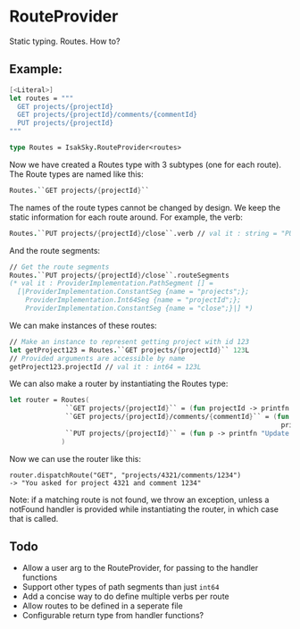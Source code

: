 # RouteProvider

Static typing. Routes. How to?

## Example: 
``` Fsharp
[<Literal>]
let routes = """
  GET projects/{projectId} 
  GET projects/{projectId}/comments/{commentId}
  PUT projects/{projectId} 
"""

type Routes = IsakSky.RouteProvider<routes>
```
Now we have created a Routes type with 3 subtypes (one for each route). The Route types are named like this:

``` Fsharp
Routes.``GET projects/{projectId}``
```

The names of the route types cannot be changed by design. We keep the static information for each route around. For example, the verb:

``` Fsharp
Routes.``PUT projects/{projectId}/close``.verb // val it : string = "PUT"
```

And the route segments:

``` Fsharp
// Get the route segments
Routes.``PUT projects/{projectId}/close``.routeSegments 
(* val it : ProviderImplementation.PathSegment [] =
  [|ProviderImplementation.ConstantSeg {name = "projects";};
    ProviderImplementation.Int64Seg {name = "projectId";};
    ProviderImplementation.ConstantSeg {name = "close";}|] *)
```

We can make instances of these routes:

``` Fsharp
// Make an instance to represent getting project with id 123
let getProject123 = Routes.``GET projects/{projectId}`` 123L
// Provided arguments are accessible by name
getProject123.projectId // val it : int64 = 123L
```

We can also make a router by instantiating the Routes type:

``` Fsharp
let router = Routes(
              ``GET projects/{projectId}`` = (fun projectId -> printfn "You asked for project %d" projectId),
              ``GET projects/{projectId}/comments/{commentId}`` = (fun projectId commentId ->
                                                                    printfn "You asked for project %d and comment %d" projectId commentId),
              ``PUT projects/{projectId}`` = (fun p -> printfn "Update project %d" p)
             )
```             

Now we can use the router like this:

    router.dispatchRoute("GET", "projects/4321/comments/1234")
    -> "You asked for project 4321 and comment 1234"
    
Note: if a matching route is not found, we throw an exception, unless a notFound handler is provided while instantiating the router, in which case that is called.

## Todo
- Allow a user arg to the RouteProvider, for passing to the handler functions
- Support other types of path segments than just ```int64```
- Add a concise way to do define multiple verbs per route
- Allow routes to be defined in a seperate file
- Configurable return type from handler functions?
